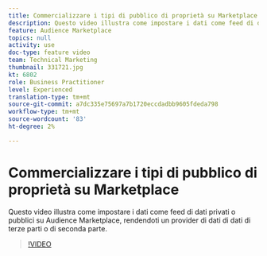```yaml
---
title: Commercializzare i tipi di pubblico di proprietà su Marketplace
description: Questo video illustra come impostare i dati come feed di dati privati o pubblici su Audience Marketplace, rendendoti un provider di dati di dati di terze parti o di seconda parte.
feature: Audience Marketplace
topics: null
activity: use
doc-type: feature video
team: Technical Marketing
thumbnail: 331721.jpg
kt: 6802
role: Business Practitioner
level: Experienced
translation-type: tm+mt
source-git-commit: a7dc335e75697a7b1720eccdadbb9605fdeda798
workflow-type: tm+mt
source-wordcount: '83'
ht-degree: 2%

---
```



# Commercializzare i tipi di pubblico di proprietà su Marketplace

Questo video illustra come impostare i dati come feed di dati privati o pubblici su Audience Marketplace, rendendoti un provider di dati di dati di terze parti o di seconda parte.

>[!VIDEO](https://video.tv.adobe.com/v/331721/?quality=12&learn=on)
